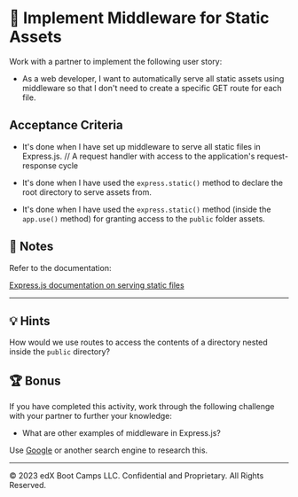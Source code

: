 # 📖  Implement Middleware for Static Assets

Work with a partner to implement the following user story:

* As a web developer, I want to automatically serve all static assets using middleware so that I don't need to create a specific GET route for each file.

## Acceptance Criteria

* It's done when I have set up middleware to serve all static files in Express.js.
// A request handler with access to the application's request-response cycle 

* It's done when I have used the `express.static()` method to declare the root directory to serve assets from.

* It's done when I have used the `express.static()` method (inside the `app.use()` method) for granting access to the `public` folder assets.

## 📝 Notes

Refer to the documentation:

[Express.js documentation on serving static files](http://expressjs.com/en/starter/static-files.html)

---

## 💡 Hints

How would we use routes to access the contents of a directory nested inside the `public` directory?

## 🏆 Bonus

If you have completed this activity, work through the following challenge with your partner to further your knowledge:

* What are other examples of middleware in Express.js?

Use [Google](https://www.google.com) or another search engine to research this.

---
© 2023 edX Boot Camps LLC. Confidential and Proprietary. All Rights Reserved.
